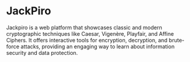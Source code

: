 # JackPiro
Jackpiro is a web platform that showcases classic and modern cryptographic techniques like Caesar, Vigenère, Playfair, and Affine Ciphers. It offers interactive tools for encryption, decryption, and brute-force attacks, providing an engaging way to learn about information security and data protection.
